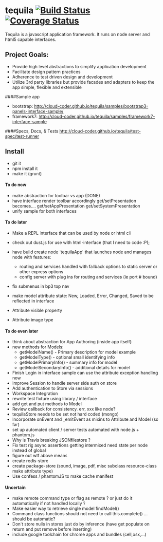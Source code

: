 # tequila [![Build Status](https://secure.travis-ci.org/cloud-coder/tequila.png)](http://travis-ci.org/cloud-coder/tequila)[![Coverage Status](https://img.shields.io/coveralls/cloud-coder/tequila.svg)](https://coveralls.io/r/cloud-coder/tequila?branch=master)
Tequila is a javascript application framework.  It runs on node server and html5 capable interfaces.

## Project Goals:
* Provide high level abstractions to simplify application development
* Facilitate design pattern practices
* Adherence to test driven design and development
* Utilize 3rd party libraries but provide facades and adapters to keep the app simple, flexible and extensible

####Sample app
- bootstrap:  http://cloud-coder.github.io/tequila/samples/bootstrap3-panels-interface-sample/
- framework7: http://cloud-coder.github.io/tequila/samples/framework7-interface-sample

####Specs, Docs, & Tests 
http://cloud-coder.github.io/tequila/test-spec/test-runner

## Install
- git it
- npm install it
- make it (grunt)

#### To do now
- make abstraction for toolbar vs app (DONE) 
- have interface render toolbar accordingly
    get/setPresentation becomes.... get/setAppPresentation get/setSystemPresentation
- unify sample for both interfaces

#### To do later
- Make a REPL interface that can be used by node or html cli
- check out dust.js for use with html-interface (that I need to code :P);

- have build create node 'tequilaApp' that launches node and manages node with features:
    - routing and services handled with fallback options to static server or other express options
    - config server with plug ins for routing and services (ie port # bound)

- fix submenus in bp3 top nav
- make model attribute state: New, Loaded, Error, Changed, Saved to be reflected in interface 
- Attribute visible property
- Attribute image type

#### To do even later
- think about abstraction for App Authoring (inside app itself)
- new methods for Models:
    - getModelName() - Primary description for model example
    - getModelType() - optional small identifying info
    - getModelPrimaryInfo() - summary info for model
    - getModelSecondaryInfo() - additional details for model
- Finish Login in interface sample can use the attribute exception handling now
- Improve Session to handle server side auth on store
- Add authentication to Store via sessions
- Workspace Integration
- rewrite test fixture using library / interface
- add get and put methods to Model
- Review callback for consistency.  err, xxx like node?
- tequilaStore needs to be set not hard coded (mongo)
- Incorporate onEvent and _emitEvent as mixins to Attribute and Model (so far)
- set up automated client / server tests automated with node.js + phantom.js
- Why is Travis breaking JSONfilestore ?
- Fix test rig async assertions getting intermixed need state per node instead of global
- figure out wtf above means
- create redis-store
- create package-store (sound, image, pdf, misc subclass resource-class make attribute type)
- Use confess / phantomJS to make cache manifest

#### Uncertain
- make remote command type or flag as remote ? or just do it automatically if not handled locally ?
- Make easier way to retrieve single model findModel()
- Command class functions should not need to call this.complete() ... should be automatic?
- Don't store nulls in stores just do by inference (have get populate on return and put remove before inserting)
- include google toolchain for chrome apps and bundles (cell,osx,...)
